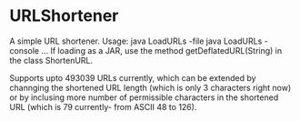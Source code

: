 # URLShortener
A simple URL shortener.
Usage:
java LoadURLs -file <file> 
java LoadURLs -console <url1> <url2> ...
If loading as a JAR, use the method getDeflatedURL(String) in the class ShortenURL.

Supports upto 493039 URLs currently, which can be extended by channging the shortened URL length (which is only 3 characters right now) or by inclusing more number of permissible characters in the shortened URL (which is 79 currently- from ASCII 48 to 126).

